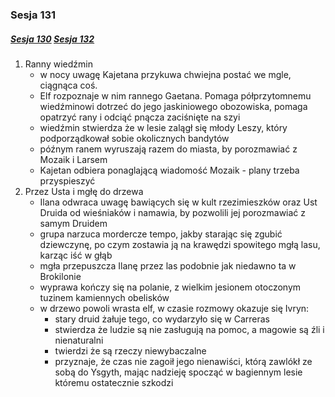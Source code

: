 ### Sesja 131
##### [Sesja 130](#sesja-130) [Sesja 132](#sesja-132)
1. Ranny wiedźmin
    - w nocy uwagę Kajetana przykuwa chwiejna postać we mgle, ciągnąca coś.
    - Elf rozpoznaje w nim rannego Gaetana. Pomaga półprzytomnemu wiedźminowi dotrzeć do jego jaskiniowego obozowiska, pomaga opatrzyć rany i odciąć pnącza zaciśnięte na szyi
    - wiedźmin stwierdza że w lesie zalągł się młody Leszy, który podporządkował sobie okolicznych bandytów
    - późnym ranem wyruszają razem do miasta, by porozmawiać z Mozaik i Larsem
    - Kajetan odbiera ponaglającą wiadomość Mozaik - plany trzeba przyspieszyć
2. Przez Usta i mgłę do drzewa
    - Ilana odwraca uwagę bawiących się w kult rzezimieszków oraz Ust Druida od wieśniaków i namawia, by pozwolili jej porozmawiać z samym Druidem
    - grupa narzuca mordercze tempo, jakby starając się zgubić dziewczynę, po czym zostawia ją na krawędzi spowitego mgłą lasu, karząc iść w głąb
    - mgła przepuszcza Ilanę przez las podobnie jak niedawno ta w Brokilonie
    - wyprawa kończy się na polanie, z wielkim jesionem otoczonym tuzinem kamiennych obelisków
    - w drzewo powoli wrasta elf, w czasie rozmowy okazuje się Ivryn:
        - stary druid żałuje tego, co wydarzyło się w Carreras
        - stwierdza że ludzie są nie zasługują na pomoc, a magowie są źli i nienaturalni
        - twierdzi że są rzeczy niewybaczalne
        - przyznaje, że czas nie zagoił jego nienawiści, którą zawlókł ze sobą do Ysgyth, mając nadzieję spocząć w bagiennym lesie któremu ostatecznie szkodzi